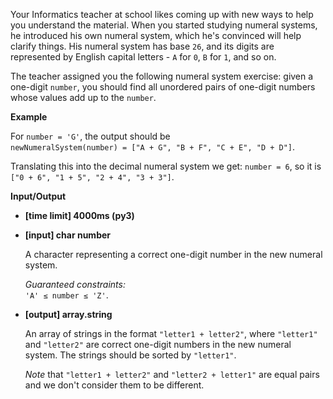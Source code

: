 <div class="markdown"><p>Your Informatics teacher at school likes coming up with new ways to help you understand the material. When you started studying numeral systems, he introduced his own numeral system, which he's convinced will help clarify things. His numeral system has base <code>26</code>, and its digits are represented by English capital letters - <code>A</code> for <code>0</code>, <code>B</code> for <code>1</code>, and so on.</p>
<p>The teacher assigned you the following numeral system exercise: given a one-digit <code>number</code>, you should find all unordered pairs of one-digit numbers whose values add up to the <code>number</code>.</p>
<p><strong>Example</strong></p>
<p>For <code>number = 'G'</code>, the output should be<br>
<code>newNumeralSystem(number) = ["A + G", "B + F", "C + E", "D + D"]</code>.</p>
<p>Translating this into the decimal numeral system we get: <code>number = 6</code>, so it is <code>["0 + 6", "1 + 5", "2 + 4", "3 + 3"]</code>.</p>
<p><strong>Input/Output</strong></p>
<ul>
<li><strong>[time limit] 4000ms (py3)</strong></li>
</ul>
<ul>
<li>
<p><strong>[input] char number</strong></p>
<p>A character representing a correct one-digit number in the new numeral system.</p>
<p><em>Guaranteed constraints:</em><br>
<code>'A' ≤ number ≤ 'Z'</code>.</p>
</li>
<li>
<p><strong>[output] array.string</strong></p>
<p>An array of strings in the format <code>"letter1 + letter2"</code>, where <code>"letter1"</code> and <code>"letter2"</code> are correct one-digit numbers in the new numeral system. The strings should be sorted by <code>"letter1"</code>.</p>
<p><em>Note</em> that <code>"letter1 + letter2"</code> and <code>"letter2 + letter1"</code> are equal pairs and we don't consider them to be different.</p>
</li>
</ul>
</div>